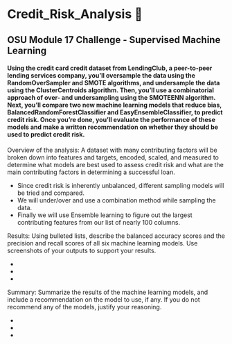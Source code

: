 # Credit_Risk_Analysis :house_with_garden:

## OSU Module 17 Challenge - Supervised Machine Learning


#### Using the credit card credit dataset from LendingClub, a peer-to-peer lending services company, you’ll oversample the data using the RandomOverSampler and SMOTE algorithms, and undersample the data using the ClusterCentroids algorithm. Then, you’ll use a combinatorial approach of over- and undersampling using the SMOTEENN algorithm. Next, you’ll compare two new machine learning models that reduce bias, BalancedRandomForestClassifier and EasyEnsembleClassifier, to predict credit risk. Once you’re done, you’ll evaluate the performance of these models and make a written recommendation on whether they should be used to predict credit risk.


Overview of the analysis: A dataset with many contributing factors will be broken down into features and targets, encoded, scaled, and measured to determine what models are best used to assess credit risk and what are the main contributing factors in determining a successful loan.

  * Since credit risk is inherently unbalanced, different sampling models will be tried and compared.
  * We will under/over and use a combination method while sampling the data.
  * Finally we will use Ensemble learning to figure out the largest contributing features from our list of nearly 100 columns.

Results: Using bulleted lists, describe the balanced accuracy scores and the precision and recall scores of all six machine learning models. Use screenshots of your outputs to support your results.

  *
  *
  *

Summary: Summarize the results of the machine learning models, and include a recommendation on the model to use, if any. If you do not recommend any of the models, justify your reasoning.

  *
  *
  *
